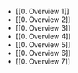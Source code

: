 - [[0. Overview 1]]
- [[0. Overview 2]]
- [[0. Overview 3]]
- [[0. Overview 4]]
- [[0. Overview 5]]
- [[0. Overview 6]]
- [[0. Overview 7]]